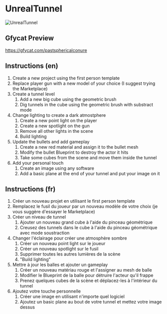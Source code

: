 # UnrealTunnel
![UnrealTunnel](https://user-images.githubusercontent.com/6082364/64446879-f597e880-d0a7-11e9-9b2f-fc807aa57a83.png)

## Gfycat Preview
https://gfycat.com/pastsphericalconure

## Instructions (en)
1. Create a new project using the first person template
1. Replace player gun with a new model of your choice (I suggest trying the Marketplace)
1. Create a tunnel level
    1. Add a new big cube using the geometric brush
    1. Dig tunnels in the cube using the geometric brush with substract mode
1. Change lighting to create a dark atmostphere
   1. Create a new point light on the player
   1. Create a new spotlight on the gun
   1. Remove all other lights in the scene
   1. Build lighting
1. Update the bullets and add gameplay
    1. Create a new red material and assign it to the bullet mesh
    1. Modify the bullet Blueprint to destroy the actor it hits
    1. Take some cubes from the scene and move them inside the tunnel
1. Add your personal touch
    1. Create an image using any software
    1. Add a basic plane at the end of your tunnel and put your image on it
    
## Instructions (fr)
1. Créer un nouveau projet en utilisant le first person template
1. Remplacez le fusil du joueur par un nouveau modèle de votre choix (je vous suggère d'essayer le Marketplace)
1. Créer un niveau de tunnel
    1. Ajouter un nouveau grand cube à l'aide du pinceau géométrique
    1. Creusez des tunnels dans le cube à l'aide du pinceau géométrique avec mode soustraction
1. Changer l'éclairage pour créer une atmosphère sombre
   1. Créer un nouveau point light sur le joueur
   1. Créer un nouveau spotlight sur le fusil
   1. Supprimer toutes les autres lumières de la scène
   1. "Build lighting"
1. Mettre à jour les balles et ajouter un gameplay
    1. Créer un nouveau matériau rouge et l'assigner au mesh de balle
    1. Modifier le Blueprint de la balle pour détruire l'acteur qu'il frappe
    1. Prenez quelques cubes de la scène et déplacez-les à l'intérieur du tunnel
1. Ajoutez votre touche personnelle
    1. Créer une image en utilisant n'importe quel logiciel
    1. Ajoutez un basic plane au bout de votre tunnel et mettez votre image dessus

